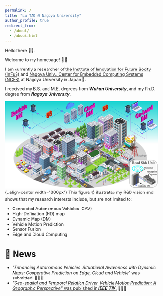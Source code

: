 ```yaml
---
permalink: /
title: "Lu TAO @ Nagoya University"
author_profile: true
redirect_from: 
  - /about/
  - /about.html
---
```


Hello there :wave::wave:.

Welcome to my homepage! :handshake: :handshake: 

I am currently a researcher of [the Institute of Innovation for Future Socity (InFuS)](https://www.mirai.nagoya-u.ac.jp/) and [Nagoya Univ., Center for Embedded Computing Systems (NCES)](https://www.nces.i.nagoya-u.ac.jp/) at Nagoya University in Japan :japan:.  

I received my B.S. and M.E. degrees from ***Wuhan University***, and my Ph.D. degree from ***Nagoya University***.

![figure](/images/my_pictures/vision.png "my R&D vsion"){:.align-center width="800px"}
This figure :point_up: illustrates my R&D vision and shows that my research interests include, but are not limited to:
- Connected Autonomous Vehicles (CAV)
- High-Defination (HD) map
- Dynamic Map (DM) 
- Vehicle Motion Prediction
- Sensor Fusion
- Edge and Cloud Computing


:peach: News 
======
- *"Enhancing Autonomous Vehicles’ Situational Awareness with Dynamic Maps: Cooperative Prediction on Edge, Cloud and Vehicle"* was submitted. :muscle::muscle::muscle:
- [*"Geo-spatial and Temporal Relation Driven Vehicle Motion Prediction: A Geographic Perspective"* was published in ***IEEE TIV***.](https://ieeexplore.ieee.org/abstract/document/10542454) :clap::clap::clap:
